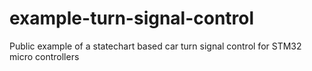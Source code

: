 # example-turn-signal-control
Public example of a statechart based car turn signal control for STM32 micro controllers
